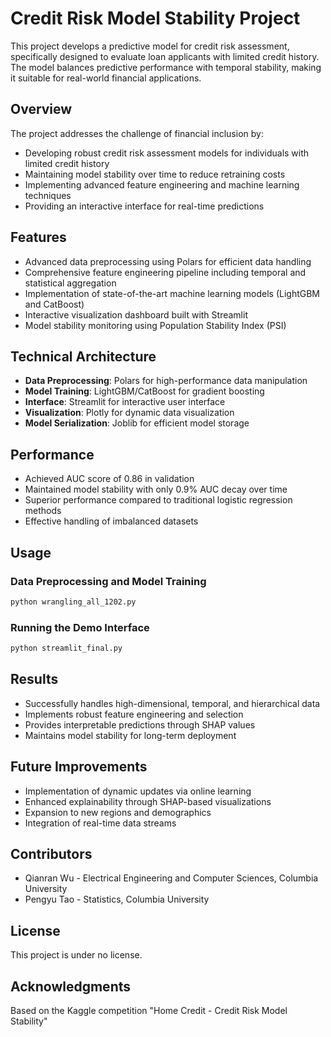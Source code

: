 # Credit Risk Model Stability Project

This project develops a predictive model for credit risk assessment, specifically designed to evaluate loan applicants with limited credit history. The model balances predictive performance with temporal stability, making it suitable for real-world financial applications.

## Overview

The project addresses the challenge of financial inclusion by:
- Developing robust credit risk assessment models for individuals with limited credit history
- Maintaining model stability over time to reduce retraining costs
- Implementing advanced feature engineering and machine learning techniques
- Providing an interactive interface for real-time predictions

## Features

- Advanced data preprocessing using Polars for efficient data handling
- Comprehensive feature engineering pipeline including temporal and statistical aggregation
- Implementation of state-of-the-art machine learning models (LightGBM and CatBoost)
- Interactive visualization dashboard built with Streamlit
- Model stability monitoring using Population Stability Index (PSI)

## Technical Architecture

- **Data Preprocessing**: Polars for high-performance data manipulation
- **Model Training**: LightGBM/CatBoost for gradient boosting
- **Interface**: Streamlit for interactive user interface
- **Visualization**: Plotly for dynamic data visualization
- **Model Serialization**: Joblib for efficient model storage

## Performance

- Achieved AUC score of 0.86 in validation
- Maintained model stability with only 0.9% AUC decay over time
- Superior performance compared to traditional logistic regression methods
- Effective handling of imbalanced datasets
## Usage

### Data Preprocessing and Model Training
```bash
python wrangling_all_1202.py
```

### Running the Demo Interface
```bash
python streamlit_final.py
```


## Results

- Successfully handles high-dimensional, temporal, and hierarchical data
- Implements robust feature engineering and selection
- Provides interpretable predictions through SHAP values
- Maintains model stability for long-term deployment

## Future Improvements

- Implementation of dynamic updates via online learning
- Enhanced explainability through SHAP-based visualizations
- Expansion to new regions and demographics
- Integration of real-time data streams

## Contributors

- Qianran Wu - Electrical Engineering and Computer Sciences, Columbia University
- Pengyu Tao - Statistics, Columbia University

## License

This project is under no license.

## Acknowledgments

Based on the Kaggle competition "Home Credit - Credit Risk Model Stability"
